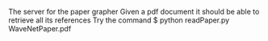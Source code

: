 The server for the paper grapher
Given a pdf document it should be able to retrieve all its references
Try the command $ python readPaper.py WaveNetPaper.pdf

